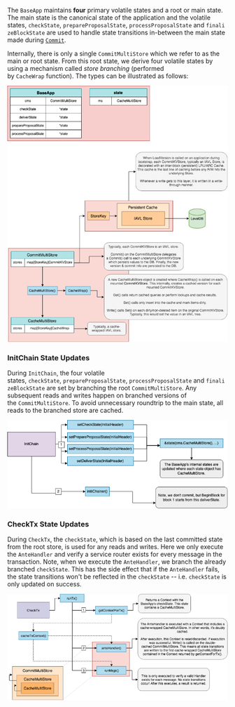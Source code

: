 The `BaseApp` maintains **four** primary volatile states and a root or main state. The main state is the canonical state of the application and the volatile states, `checkState`, `prepareProposalState`, `processProposalState` and `finalizeBlockState` are used to handle state transitions in-between the main state made during [`Commit`](https://docs.cosmos.network/v0.52/learn/advanced/baseapp#commit).

Internally, there is only a single `CommitMultiStore` which we refer to as the main or root state. From this root state, we derive four volatile states by using a mechanism called *store branching* (performed by `CacheWrap` function). The types can be illustrated as follows:

![alt text](image.png)


### InitChain State Updates[​](https://docs.cosmos.network/v0.52/learn/advanced/baseapp#initchain-state-updates "Direct link to InitChain State Updates")

During `InitChain`, the four volatile states, `checkState`, `prepareProposalState`, `processProposalState` and `finalizeBlockState` are set by branching the root `CommitMultiStore`. Any subsequent reads and writes happen on branched versions of the `CommitMultiStore`. To avoid unnecessary roundtrip to the main state, all reads to the branched store are cached.

![alt text](image-1.png)


### CheckTx State Updates[​](https://docs.cosmos.network/v0.52/learn/advanced/baseapp#checktx-state-updates "Direct link to CheckTx State Updates")

During `CheckTx`, the `checkState`, which is based on the last committed state from the root store, is used for any reads and writes. Here we only execute the `AnteHandler` and verify a service router exists for every message in the transaction. Note, when we execute the `AnteHandler`, we branch the already branched `checkState`. This has the side effect that if the `AnteHandler` fails, the state transitions won't be reflected in the `checkState` \-- i.e. `checkState` is only updated on success.


![alt text](image-2.png)